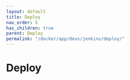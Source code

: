 ```yaml
---
layout: default
title: Deploy
nav_order: 5
has_children: true
parent: Deploy
permalink: "/docker/app/devs/jenkins/deploy/"
---
```


# Deploy
